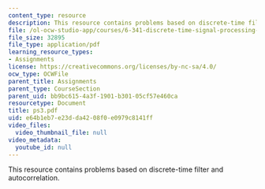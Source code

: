```yaml
---
content_type: resource
description: This resource contains problems based on discrete-time filter and autocorrelation.
file: /ol-ocw-studio-app/courses/6-341-discrete-time-signal-processing-fall-2005/e64b1eb7e23dda4208f0e0979c8141ff_ps3.pdf
file_size: 32895
file_type: application/pdf
learning_resource_types:
- Assignments
license: https://creativecommons.org/licenses/by-nc-sa/4.0/
ocw_type: OCWFile
parent_title: Assignments
parent_type: CourseSection
parent_uid: bb9bc615-4a3f-1901-b301-05cf57e460ca
resourcetype: Document
title: ps3.pdf
uid: e64b1eb7-e23d-da42-08f0-e0979c8141ff
video_files:
  video_thumbnail_file: null
video_metadata:
  youtube_id: null
---
```

This resource contains problems based on discrete-time filter and autocorrelation.
